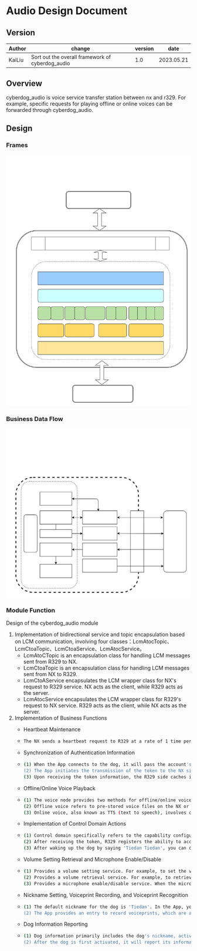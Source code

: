 # Audio Design Document

## Version

| Author | change                                           | version | date       |
| ------ | ------------------------------------------------ | ------- | ---------- |
| KaiLiu | Sort out the overall framework of cyberdog_audio | 1.0     | 2023.05.21 |

## Overview

cyberdog_audio is voice service transfer station between nx and r329. For example, specific requests for playing offline or online voices can be forwarded through cyberdog_audio.

## Design

### Frames
![](./image/cyberdog_audio/framework_en.svg)
### Business Data Flow

![](./image/cyberdog_audio/diag_en.svg)

### Module Function

Design of the cyberdog_audio module

1. Implementation of bidirectional service and topic encapsulation based on LCM communication, involving four classes：LcmAtocTopic、LcmCtoaTopic、LcmCtoaService、LcmAtocService。
   - LcmAtoCTopic is an encapsulation class for handling LCM messages sent from R329 to NX.
   - LcmCtoaTopic is an encapsulation class for handling LCM messages sent from NX to R329.
   - LcmCtoAService encapsulates the LCM wrapper class for NX's request to R329 service. NX acts as the client, while R329 acts as the server.
   - LcmAtocService encapsulates the LCM wrapper class for R329's request to NX service. R329 acts as the client, while NX acts as the server.
2. Implementation of Business Functions
   - Heartbeat Maintenance
   - ```Bash
     The NX sends a heartbeat request to R329 at a rate of 1 time per second to confirm its status. If the heartbeat is abnormal, an exception log will be printed.
     ```

   - Synchronization of Authentication Information
   - ```Bash
     (1) When the App connects to the dog, it will pass the account's token information to the NX side, which will then synchronize it to the R329 side.
     (2) The App initiates the transmission of the token to the NX side's GRPC node. The GRPC node invokes the service of cyberdog_audio to internally synchronize the token to the R329 side.
     (3) Upon receiving the token information, the R329 side caches it locally. It uses this token to access the Xiaoai cloud services.
     ```

   - Offline/Online Voice Playback
   - ```Bash
     (1) The voice node provides two methods for offline/online voice playback: topic and service.
     (2) Offline voice refers to pre-stored voice files on the NX or R329 side, identified by an ID to specify the specific offline voice file to play. You can refer to the constants for offline voice IDs defined in 'bridge/protocol/ros/msg/AudioPlay.msg' and the associated playback text content of the offline voice file.
     (3) Online voice, also known as TTS (text to speech), involves converting text into speech for playback. It requires the NX side to have internet access capabilities.
     ```

   - Implementation of Control Domain Actions
   - ```Bash
     (1) Control domain specifically refers to the capability configured on the Xiaoi service side to return control commands.
     (2) After receiving the token, R329 registers the ability to access Xiaoi cloud services. This allows it to receive message notifications for controlling the control domain from the Xiaoi cloud.
     (3) After waking up the dog by saying 'Tiedan Tiedan', you can command it to perform various actions such as 'Step back X steps', 'Spin in place', 'Give me a paw', 'Come here', 'Shake hands', 'Sit down', 'Jump', 'Wag its tail', 'Nod its head', 'Shake its head', 'Bow', 'Ballet dance', and 'Moonwalk'. The dog will respond by performing the corresponding action.
     ```

   - Volume Setting Retrieval and Microphone Enable/Disable
   - ```Bash
     (1) Provides a volume setting service. For example, to set the volume to 50, use the command: ros2 service call /ros2 node list | grep "mi_" | head -n 1 | cut -f 2 -d "/"/audio_volume_set protocol/srv/AudioVolumeSet "{volume: 50}"
     (2) Provides a volume retrieval service. For example, to retrieve the current volume value, use the command: ros2 service call /ros2 node list | grep "mi_" | head -n 1 | cut -f 2 -d "/"/audio_volume_get protocol/srv/AudioVolumeGet
     (3) Provides a microphone enable/disable service. When the microphone is disabled, it stops capturing audio, and the Tiedan wake-up command will not work.
     ```

   - Nickname Setting, Voiceprint Recording, and Voiceprint Recognition
   - ```Bash
     (1) The default nickname for the dog is 'Tiedan'. In the App, you can set a new nickname for the dog, for example, 'Wangcai'. The new nickname should be three characters or less. When waking up the dog, you need to say the nickname twice to activate the wake-up. If the new nickname is longer than three characters, saying the nickname once is enough to wake up the dog. However, please note that changing the dog's nickname may increase the chance of false wake-ups.
     (2) The App provides an entry to record voiceprints, which are associated with specific owner information. When recording a voiceprint, it triggers the voiceprint recording process. After successfully recording the voiceprint, when you say 'Tiedan Tiedan' to wake up the dog, it will perform voiceprint recognition. Then you can ask it, 'Who am I?' and it will answer with your name.
     ```

   - Dog Information Reporting
   - ```Bash
     (1) Dog information primarily includes the dog's nickname, activation date, and weight.
     (2) After the dog is first activated, it will report its information to the cloud. As the dog grows, if you ask it how old it is, it will provide a specific answer.
     ```